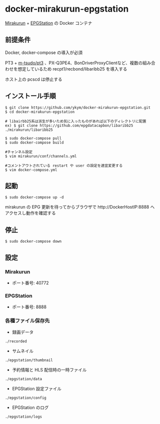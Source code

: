docker-mirakurun-epgstation
====

[Mirakurun](https://github.com/Chinachu/Mirakurun) + [EPGStation](https://github.com/l3tnun/EPGStation) の Docker コンテナ

## 前提条件

Docker, docker-compose の導入が必須

PT3 + [m-tsudo/pt3](https://github.com/m-tsudo/pt3) 、PX-Q3PE4、BonDriverProxyClientなど、複数の組み合わせを想定しているため
recpt1/recbond/libaribb25 を導入する

ホスト上の pcscd は停止する

## インストール手順

```
$ git clone https://github.com/ykym/docker-mirakurun-epgstation.git
$ cd docker-mirakurun-epgstation

# libairbb25系は派生が多いため気に入ったものがあれば以下のディレクトリに配置
ex) $ git clone https://github.com/epgdatacapbon/libaribb25 ./mirakurun/libaribb25

$ sudo docker-compose pull
$ sudo docker-compose build

#チャンネル設定
$ vim mirakurun/conf/channels.yml

#コメントアウトされている restart や user の設定を適宜変更する
$ vim docker-compose.yml
```

## 起動

```
$ sudo docker-compose up -d
```
mirakurun の EPG 更新を待ってからブラウザで http://DockerHostIP:8888 へアクセスし動作を確認する

## 停止

```
$ sudo docker-compose down
```

## 設定

### Mirakurun

* ポート番号: 40772

### EPGStation

* ポート番号: 8888

### 各種ファイル保存先

* 録画データ

```./recorded```

* サムネイル

```./epgstation/thumbnail```

* 予約情報と HLS 配信時の一時ファイル

```./epgstation/data```

* EPGStation 設定ファイル

```./epgstation/config```

* EPGStation のログ

```./epgstation/logs```
